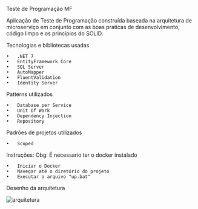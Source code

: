 Teste de Programação MF

Aplicação de Teste de Programação construída baseada na arquitetura de microserviço em conjunto com as boas praticas de desenvolvimento, código limpo e os principios do SOLID.


Tecnologias e bibliotecas usadas

	•	.NET 7
	•	EntityFramework Core
	•	SQL Server
	•	AutoMapper
	•	FluentValidation
	•	Identity Server
	

Patterns utilizados

	•	Database per Service
	•	Unit Of Work
	• 	Dependency Injection
	•	Repository


Padrões de projetos utilizados

	•	Scoped


Instruções:
  Obg: É necessario ter o docker instalado

	•	Iniciar o Docker
	•	Navegar até o diretório do projeto
	•	Executar o arquivo "up.bat"
	

Desenho da arquitetura
 
![arquitetura](https://github.com/borrago/FluxoCaixa/assets/50304554/281d3d89-b805-4e74-ad41-1163c1a96839)
